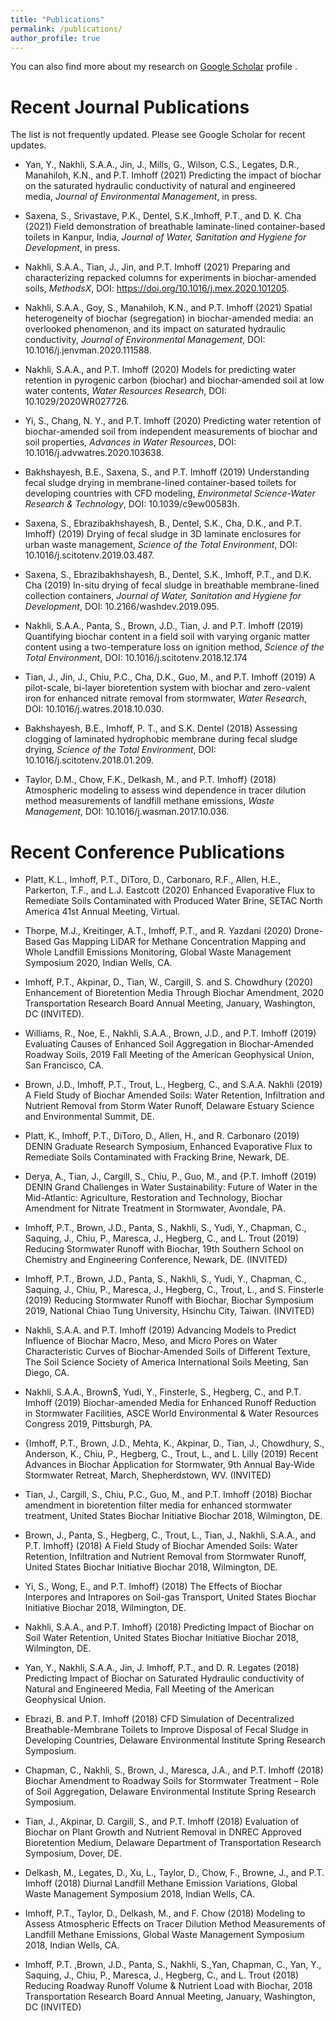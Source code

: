 ```yaml
---
title: "Publications"
permalink: /publications/
author_profile: true
---
```


<!-- {% if author.googlescholar %}
  You can also find my articles on <u><a href="{{author.googlescholar}}">my Google Scholar profile</a>.</u>
{% endif %}

{% include base_path %}

{% for post in site.publications reversed %}
  {% include archive-single.html %}
{% endfor %} -->

You can also find more about my research on [Google Scholar](https://scholar.google.com/citations?user=DnN8aCQAAAAJ&hl=en&oi=sra) profile .

Recent Journal Publications
======

The list is not frequently updated. Please see Google Scholar for recent updates.

* Yan, Y., Nakhli, S.A.A., Jin, J., Mills, G., Wilson, C.S., Legates, D.R., Manahiloh, K.N., and P.T. Imhoff (2021) Predicting the impact of biochar on the saturated hydraulic conductivity of natural and engineered media, *Journal of Environmental Management*, in press.

* Saxena, S., Srivastave, P.K., Dentel, S.K.,Imhoff, P.T., and D. K. Cha (2021) Field demonstration of breathable laminate-lined container-based toilets in Kanpur, India, *Journal of Water, Sanitation and Hygiene for Development*, in press.

* Nakhli, S.A.A., Tian, J., Jin, and P.T. Imhoff (2021) Preparing and characterizing repacked columns for experiments in biochar-amended soils, *MethodsX*, DOI: https://doi.org/10.1016/j.mex.2020.101205.

* Nakhli, S.A.A., Goy, S., Manahiloh, K.N., and P.T. Imhoff (2021) Spatial heterogeneity of biochar (segregation) in biochar-amended media: an overlooked phenomenon, and its impact on saturated hydraulic conductivity, *Journal of Environmental Management*, DOI: 10.1016/j.jenvman.2020.111588.

* Nakhli, S.A.A., and P.T. Imhoff (2020) Models for predicting water retention in pyrogenic
carbon (biochar) and biochar‐amended soil at low water contents, *Water Resources Research*, DOI: 10.1029/2020WR027726.

* Yi, S., Chang, N. Y., and P.T. Imhoff (2020) Predicting water retention of biochar-amended soil from independent measurements of biochar and soil properties, *Advances in Water Resources*, DOI: 10.1016/j.advwatres.2020.103638.

* Bakhshayesh, B.E.,  Saxena, S., and P.T. Imhoff (2019) Understanding fecal sludge drying in membrane-lined container-based toilets for developing countries with CFD modeling, *Environmetal Science-Water Research & Technology*, DOI: 10.1039/c9ew00583h.

* Saxena, S., Ebrazibakhshayesh, B., Dentel, S.K., Cha, D.K., and P.T. Imhoff} (2019)  Drying of fecal sludge in 3D laminate enclosures for urban waste management, *Science of the Total Environment*, DOI: 10.1016/j.scitotenv.2019.03.487.

* Saxena, S., Ebrazibakhshayesh, B., Dentel, S.K., Imhoff, P.T., and D.K. Cha (2019)  In-situ drying of fecal sludge in breathable membrane-lined collection containers, *Journal of Water, Sanitation and Hygiene for Development*, DOI: 10.2166/washdev.2019.095.

* Nakhli, S.A.A.,  Panta, S., Brown, J.D., Tian, J. and P.T. Imhoff (2019) Quantifying biochar content in a field soil with varying organic matter content using a two-temperature loss on ignition method, *Science of the Total Environment*, DOI: 10.1016/j.scitotenv.2018.12.174

* Tian, J., Jin, J., Chiu, P.C., Cha, D.K., Guo, M., and P.T. Imhoff (2019) A pilot-scale, bi-layer bioretention system with biochar and zero-valent iron for enhanced nitrate removal from stormwater, *Water Research*, DOI: 10.1016/j.watres.2018.10.030.

* Bakhshayesh, B.E., Imhoff, P. T., and S.K. Dentel  (2018) Assessing clogging of laminated hydrophobic membrane during fecal sludge drying, *Science of the Total Environment*,  DOI: 10.1016/j.scitotenv.2018.01.209.

* Taylor, D.M., Chow, F.K., Delkash, M., and P.T. Imhoff} (2018) Atmospheric modeling to assess wind dependence in tracer dilution method measurements of landfill methane emissions, *Waste Management*, DOI: 10.1016/j.wasman.2017.10.036.



Recent Conference Publications
======
* Platt, K.L., Imhoff, P.T., DiToro, D., Carbonaro, R.F., Allen, H.E., Parkerton, T.F., and L.J. Eastcott (2020) Enhanced Evaporative Flux to Remediate Soils Contaminated with Produced Water Brine, SETAC North America 41st Annual Meeting, Virtual.

* Thorpe, M.J., Kreitinger, A.T.,  Imhoff, P.T., and R. Yazdani (2020) Drone-Based Gas Mapping LiDAR for Methane Concentration Mapping and Whole Landfill Emissions Monitoring, Global Waste Management Symposium 2020, Indian Wells, CA.

* Imhoff, P.T., Akpinar, D., Tian, W., Cargill, S. and S. Chowdhury (2020) Enhancement of Bioretention Media Through Biochar Amendment, 2020 Transportation Research Board Annual Meeting, January, Washington, DC (INVITED).

* Williams, R., Noe, E., Nakhli, S.A.A., Brown, J.D., and P.T. Imhoff (2019) Evaluating Causes of Enhanced Soil Aggregation in Biochar-Amended Roadway Soils, 2019 Fall Meeting of the American Geophysical Union, San Francisco, CA.

* Brown, J.D., Imhoff, P.T., Trout, L., Hegberg, C., and S.A.A. Nakhli (2019) A Field Study of Biochar Amended Soils: Water Retention, Infiltration and Nutrient Removal from Storm Water Runoff, Delaware Estuary Science and Environmental Summit, DE.

* Platt, K., Imhoff, P.T., DiToro, D., Allen, H., and R. Carbonaro (2019) DENIN Graduate Research Symposium, Enhanced Evaporative Flux to Remediate Soils Contaminated with Fracking Brine, Newark, DE.

* Derya, A., Tian, J., Cargill, S., Chiu, P., Guo, M., and {P.T. Imhoff (2019) DENIN Grand Challenges in Water Sustainability: Future of Water in the Mid-Atlantic: Agriculture, Restoration and Technology, Biochar Amendment for Nitrate Treatment in Stormwater, Avondale, PA.

* Imhoff, P.T.,  Brown, J.D., Panta, S., Nakhli, S., Yudi, Y., Chapman, C., Saquing, J., Chiu, P., Maresca, J., Hegberg, C., and L. Trout (2019) Reducing Stormwater Runoff with Biochar, 19th Southern School on Chemistry and Engineering Conference, Newark, DE.  (INVITED)

* Imhoff, P.T.,  Brown, J.D., Panta, S., Nakhli, S., Yudi, Y., Chapman, C., Saquing, J., Chiu, P., Maresca, J., Hegberg, C., Trout, L., and S. Finsterle (2019) Reducing Stormwater Runoff with Biochar, Biochar Symposium 2019, National Chiao Tung University, Hsinchu City, Taiwan. (INVITED)

* Nakhli, S.A.A. and P.T. Imhoff (2019) Advancing Models to Predict Influence of Biochar Macro, Meso, and Micro Pores on Water Characteristic Curves of Biochar-Amended Soils of Different Texture, The Soil Science Society of America International Soils Meeting, San Diego, CA.

* Nakhli, S.A.A.,  Brown$,  Yudi, Y., Finsterle, S., Hegberg, C., and P.T. Imhoff (2019) Biochar-amended Media for Enhanced Runoff Reduction in Stormwater Facilities, ASCE World Environmental & Water Resources Congress 2019, Pittsburgh, PA.

* {Imhoff, P.T.,  Brown, J.D., Mehta, K., Akpinar, D., Tian, J., Chowdhury, S., Anderson, K., Chiu, P., Hegberg, C., Trout, L., and L. Lilly (2019) Recent Advances in Biochar Application for Stormwater, 9th Annual Bay-Wide Stormwater Retreat, March, Shepherdstown, WV. (INVITED)

* Tian, J., Cargill, S., Chiu, P.C., Guo, M., and P.T. Imhoff (2018) Biochar amendment in bioretention filter media for enhanced stormwater treatment, United States Biochar Initiative Biochar 2018, Wilmington, DE.

* Brown, J., Panta, S., Hegberg, C., Trout, L., Tian, J., Nakhli, S.A.A., and P.T. Imhoff} (2018) A Field Study of Biochar Amended Soils: Water Retention, Infiltration and Nutrient Removal from Stormwater Runoff, United States Biochar Initiative Biochar 2018, Wilmington, DE.

* Yi, S., Wong, E., and P.T. Imhoff} (2018) The Effects of Biochar Interpores and Intrapores on Soil-gas Transport, United States Biochar Initiative Biochar 2018, Wilmington, DE.

* Nakhli, S.A.A., and P.T. Imhoff} (2018) Predicting Impact of Biochar on Soil Water Retention, United States Biochar Initiative Biochar 2018, Wilmington, DE.

* Yan, Y., Nakhli, S.A.A., Jin, J. Imhoff, P.T., and D. R. Legates (2018) Predicting Impact of Biochar on Saturated Hydraulic conductivity of Natural and Engineered Media, Fall Meeting of the American Geophysical Union.

* Ebrazi, B. and P.T. Imhoff (2018) CFD Simulation of Decentralized Breathable-Membrane Toilets to Improve Disposal of Fecal Sludge in Developing Countries, Delaware Environmental Institute Spring Research Symposium.

* Chapman, C., Nakhli, S., Brown, J., Maresca, J.A., and P.T. Imhoff (2018) Biochar Amendment to Roadway Soils for Stormwater Treatment – Role of Soil Aggregation, Delaware Environmental Institute Spring Research Symposium.

* Tian, J., Akpinar, D. Cargill, S., and P.T. Imhoff (2018) Evaluation of Biochar on Plant Growth and Nutrient Removal in DNREC Approved Bioretention Medium, Delaware Department of Transportation Research Symposium, Dover, DE.

* Delkash, M.,  Legates, D., Xu, L., Taylor, D., Chow, F., Browne, J., and P.T. Imhoff (2018) Diurnal Landfill Methane Emission Variations, Global Waste Management Symposium 2018, Indian Wells, CA.

* Imhoff, P.T., Taylor, D., Delkash, M., and F. Chow (2018) Modeling to Assess Atmospheric Effects on Tracer Dilution Method Measurements of Landfill Methane Emissions, Global Waste Management Symposium 2018, Indian Wells, CA.

* Imhoff, P.T. ,Brown, J.D., Panta, S., Nakhli, S.,Yan, Chapman, C., Yan, Y., Saquing, J., Chiu, P., Maresca, J.,  Hegberg, C., and L. Trout (2018) Reducing Roadway Runoff Volume \& Nutrient Load with Biochar, 2018 Transportation Research Board Annual Meeting, January, Washington, DC (INVITED)

